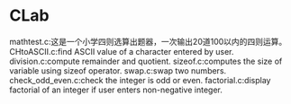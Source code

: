 # CLab 
mathtest.c:这是一个小学四则选算出题器，一次输出20道100以内的四则运算。
CHtoASCII.c:find ASCII value of a character entered by user.
division.c:compute remainder and quotient.
sizeof.c:computes the size of variable using sizeof operator.
swap.c:swap two numbers.
check_odd_even.c:check the integer is odd or even.
factorial.c:display factorial of an integer if user enters non-negative integer.
